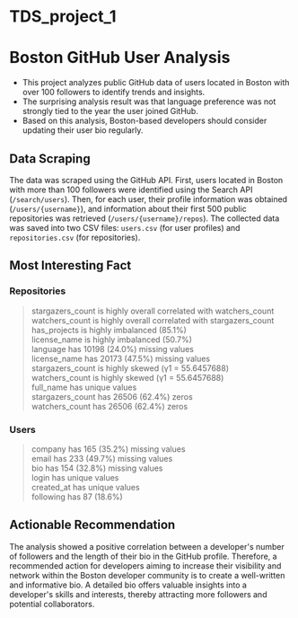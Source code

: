 # TDS_project_1

# Boston GitHub User Analysis

* This project analyzes public GitHub data of users located in Boston with over 100 followers to identify trends and insights.
* The surprising analysis result was that language preference was not strongly tied to the year the user joined GitHub.
* Based on this analysis, Boston-based developers should consider updating their user bio regularly.


## Data Scraping

The data was scraped using the GitHub API. First, users located in Boston with more than 100 followers were identified using the Search API (`/search/users`). Then, for each user, their profile information was obtained (`/users/{username}`), and information about their first 500 public repositories was retrieved (`/users/{username}/repos`). The collected data was saved into two CSV files: `users.csv` (for user profiles) and `repositories.csv` (for repositories).



## Most Interesting Fact

### Repositories

> stargazers_count is highly overall correlated with watchers_count	<br>
> watchers_count is highly overall correlated with stargazers_count	 <br>
> has_projects is highly imbalanced (85.1%)	 <br>
> license_name is highly imbalanced (50.7%) <br>
> language has 10198 (24.0%) missing values	<br>
> license_name has 20173 (47.5%) missing values<br>
> stargazers_count is highly skewed (γ1 = 55.6457688)	<br>
> watchers_count is highly skewed (γ1 = 55.6457688)	<br>
> full_name has unique values	<br>
> stargazers_count has 26506 (62.4%) zeros <br>
> watchers_count has 26506 (62.4%) zeros <br>

### Users

> company has 165 (35.2%) missing values	 <br>
> email has 233 (49.7%) missing values <br>
> bio has 154 (32.8%) missing values <br>
> login has unique values	 <br>
> created_at has unique values	 <br>
> following has 87 (18.6%)  <br>

## Actionable Recommendation

The analysis showed a positive correlation between a developer's number of followers and the length of their bio in the GitHub profile. Therefore, a recommended action for developers aiming to increase their visibility and network within the Boston developer community is to create a well-written and informative bio. A detailed bio offers valuable insights into a developer's skills and interests, thereby attracting more followers and potential collaborators.

